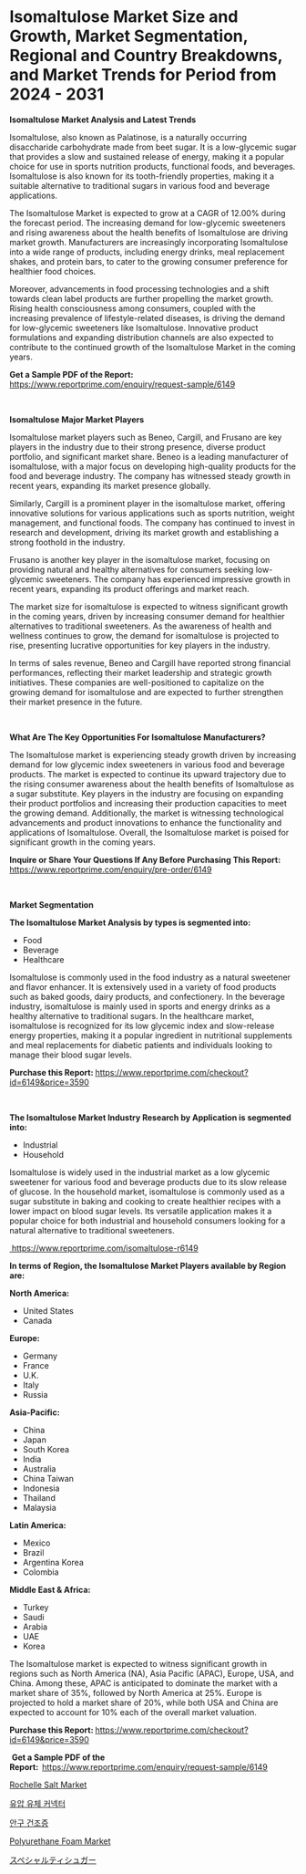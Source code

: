 <p><h1>Isomaltulose Market Size and Growth, Market Segmentation, Regional and Country Breakdowns, and Market Trends for Period from 2024 -  2031</h1></p><p><strong>Isomaltulose Market Analysis and Latest Trends</strong></p>
<p><p>Isomaltulose, also known as Palatinose, is a naturally occurring disaccharide carbohydrate made from beet sugar. It is a low-glycemic sugar that provides a slow and sustained release of energy, making it a popular choice for use in sports nutrition products, functional foods, and beverages. Isomaltulose is also known for its tooth-friendly properties, making it a suitable alternative to traditional sugars in various food and beverage applications.</p><p>The Isomaltulose Market is expected to grow at a CAGR of 12.00% during the forecast period. The increasing demand for low-glycemic sweeteners and rising awareness about the health benefits of Isomaltulose are driving market growth. Manufacturers are increasingly incorporating Isomaltulose into a wide range of products, including energy drinks, meal replacement shakes, and protein bars, to cater to the growing consumer preference for healthier food choices.</p><p>Moreover, advancements in food processing technologies and a shift towards clean label products are further propelling the market growth. Rising health consciousness among consumers, coupled with the increasing prevalence of lifestyle-related diseases, is driving the demand for low-glycemic sweeteners like Isomaltulose. Innovative product formulations and expanding distribution channels are also expected to contribute to the continued growth of the Isomaltulose Market in the coming years.</p></p>
<p><strong>Get a Sample PDF of the Report:&nbsp;</strong> <a href="https://www.reportprime.com/enquiry/request-sample/6149">https://www.reportprime.com/enquiry/request-sample/6149</a></p>
<p>&nbsp;</p>
<p><strong>Isomaltulose Major Market Players</strong></p>
<p><p>Isomaltulose market players such as Beneo, Cargill, and Frusano are key players in the industry due to their strong presence, diverse product portfolio, and significant market share. Beneo is a leading manufacturer of isomaltulose, with a major focus on developing high-quality products for the food and beverage industry. The company has witnessed steady growth in recent years, expanding its market presence globally.</p><p>Similarly, Cargill is a prominent player in the isomaltulose market, offering innovative solutions for various applications such as sports nutrition, weight management, and functional foods. The company has continued to invest in research and development, driving its market growth and establishing a strong foothold in the industry.</p><p>Frusano is another key player in the isomaltulose market, focusing on providing natural and healthy alternatives for consumers seeking low-glycemic sweeteners. The company has experienced impressive growth in recent years, expanding its product offerings and market reach.</p><p>The market size for isomaltulose is expected to witness significant growth in the coming years, driven by increasing consumer demand for healthier alternatives to traditional sweeteners. As the awareness of health and wellness continues to grow, the demand for isomaltulose is projected to rise, presenting lucrative opportunities for key players in the industry.</p><p>In terms of sales revenue, Beneo and Cargill have reported strong financial performances, reflecting their market leadership and strategic growth initiatives. These companies are well-positioned to capitalize on the growing demand for isomaltulose and are expected to further strengthen their market presence in the future.</p></p>
<p>&nbsp;</p>
<p><strong>What Are The Key Opportunities For Isomaltulose Manufacturers?</strong></p>
<p><p>The Isomaltulose market is experiencing steady growth driven by increasing demand for low glycemic index sweeteners in various food and beverage products. The market is expected to continue its upward trajectory due to the rising consumer awareness about the health benefits of Isomaltulose as a sugar substitute. Key players in the industry are focusing on expanding their product portfolios and increasing their production capacities to meet the growing demand. Additionally, the market is witnessing technological advancements and product innovations to enhance the functionality and applications of Isomaltulose. Overall, the Isomaltulose market is poised for significant growth in the coming years.</p></p>
<p><strong>Inquire or Share Your Questions If Any Before Purchasing This Report:</strong> <a href="https://www.reportprime.com/enquiry/pre-order/6149">https://www.reportprime.com/enquiry/pre-order/6149</a></p>
<p>&nbsp;</p>
<p><strong>Market Segmentation</strong></p>
<p><strong>The Isomaltulose Market Analysis by types is segmented into:</strong></p>
<p><ul><li>Food</li><li>Beverage</li><li>Healthcare</li></ul></p>
<p><p>Isomaltulose is commonly used in the food industry as a natural sweetener and flavor enhancer. It is extensively used in a variety of food products such as baked goods, dairy products, and confectionery. In the beverage industry, isomaltulose is mainly used in sports and energy drinks as a healthy alternative to traditional sugars. In the healthcare market, isomaltulose is recognized for its low glycemic index and slow-release energy properties, making it a popular ingredient in nutritional supplements and meal replacements for diabetic patients and individuals looking to manage their blood sugar levels.</p></p>
<p><strong>Purchase this Report:&nbsp;</strong><a href="https://www.reportprime.com/checkout?id=6149&price=3590">https://www.reportprime.com/checkout?id=6149&price=3590</a></p>
<p>&nbsp;</p>
<p><strong>The Isomaltulose Market Industry Research by Application is segmented into:</strong></p>
<p><ul><li>Industrial</li><li>Household</li></ul></p>
<p><p>Isomaltulose is widely used in the industrial market as a low glycemic sweetener for various food and beverage products due to its slow release of glucose. In the household market, isomaltulose is commonly used as a sugar substitute in baking and cooking to create healthier recipes with a lower impact on blood sugar levels. Its versatile application makes it a popular choice for both industrial and household consumers looking for a natural alternative to traditional sweeteners.</p></p>
<p><a href="https://www.reportprime.com/isomaltulose-r6149">&nbsp;https://www.reportprime.com/isomaltulose-r6149</a></p>
<p><strong>In terms of Region, the Isomaltulose Market Players available by Region are:</strong></p>
<p>
    <p> <strong> North America: </strong>
        <ul>
            <li>United States</li>
            <li>Canada</li>
        </ul>
        </p> 
    <p> <strong> Europe: </strong>
        <ul>
            <li>Germany</li>
            <li>France</li>
            <li>U.K.</li>
            <li>Italy</li>
            <li>Russia</li>
        </ul>
        </p> 
    <p> <strong> Asia-Pacific: </strong>
        <ul>
            <li>China</li>
            <li>Japan</li>
            <li>South Korea</li>
            <li>India</li>
            <li>Australia</li>
            <li>China Taiwan</li>
            <li>Indonesia</li>
            <li>Thailand</li>
            <li>Malaysia</li>
        </ul>
        </p> 
    <p> <strong> Latin America: </strong>
        <ul>
            <li>Mexico</li>
            <li>Brazil</li>
            <li>Argentina Korea</li>
            <li>Colombia</li>
        </ul>
        </p> 
    <p> <strong> Middle East & Africa: </strong>
        <ul>
            <li>Turkey</li>
            <li>Saudi</li>
            <li>Arabia</li>
            <li>UAE</li>
            <li>Korea</li>
        </ul>
    </p>
    </p>
<p><p>The Isomaltulose market is expected to witness significant growth in regions such as North America (NA), Asia Pacific (APAC), Europe, USA, and China. Among these, APAC is anticipated to dominate the market with a market share of 35%, followed by North America at 25%. Europe is projected to hold a market share of 20%, while both USA and China are expected to account for 10% each of the overall market valuation.</p></p>
<p><strong>Purchase this Report: </strong><a href="https://www.reportprime.com/checkout?id=6149&price=3590">https://www.reportprime.com/checkout?id=6149&price=3590</a></p>
<p>&nbsp;<strong>Get a Sample PDF of the Report:&nbsp;&nbsp;</strong><a href="https://www.reportprime.com/enquiry/request-sample/6149">https://www.reportprime.com/enquiry/request-sample/6149</a></p>
<p><strong></strong></p>
<p><p><a href="https://issuu.com/reportprime-2/docs/rochelle-salt-market-size-2030.pptx">Rochelle Salt Market</a></p><p><a href="https://medium.com/@cierrahayes1930/%EC%9C%A0%EC%95%95-%EC%9C%A0%EC%B2%B4-%EC%BB%A4%EB%84%A5%ED%84%B0-%EC%8B%9C%EC%9E%A5-%EA%B7%9C%EB%AA%A8-cagr-%ED%8A%B8%EB%A0%8C%EB%93%9C-2024-2030-39cc1ce3dd2d">유압 유체 커넥터</a></p><p><a href="https://medium.com/@aidenreinger/2024-2031%EB%85%84-%EA%B8%B0%EA%B0%84%EC%9D%84-%EC%9C%84%ED%95%9C-%EA%B1%B4%EC%A1%B0%ED%95%9C-%EB%88%88%EB%B3%91-%EC%8B%9C%EC%9E%A5-%EB%8F%99%ED%96%A5-%EB%B0%8F-%EC%8B%9C%EC%9E%A5-%EB%B6%84%EC%84%9D-%EC%98%88%EC%B8%A1-21d5c7bbd86e">안구 건조증</a></p><p><a href="https://issuu.com/reportprime-2/docs/polyurethane-foam-market-size-2030.pptx">Polyurethane Foam Market</a></p><p><a href="https://github.com/oqxogxyvqe90775/Market-Research-Report-List-1/blob/main/272993018076.md">スペシャルティシュガー</a></p></p>